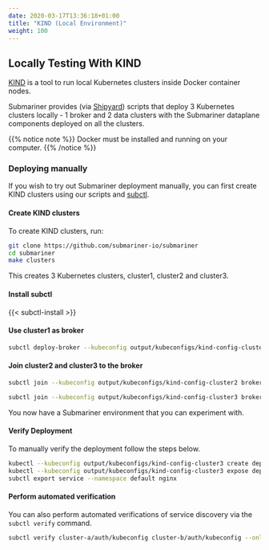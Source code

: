 ```yaml
---
date: 2020-03-17T13:36:18+01:00
title: "KIND (Local Environment)"
weight: 100
---
```


## Locally Testing With KIND

[KIND](https://github.com/kubernetes-sigs/kind) is a tool to run local Kubernetes clusters inside Docker container nodes.

Submariner provides (via [Shipyard](../../contributing/shipyard)) scripts that deploy 3 Kubernetes clusters locally - 1 broker and 2 data clusters with the Submariner dataplane components deployed on all the clusters.

{{% notice note %}}
Docker must be installed and running on your computer.
{{% /notice %}}

### Deploying manually

If you wish to try out Submariner deployment manually, you can first create KIND clusters
using our scripts and [subctl](../../deployment/subctl).

#### Create KIND clusters

To create KIND clusters, run:

```bash
git clone https://github.com/submariner-io/submariner
cd submariner
make clusters
```

This creates 3 Kubernetes clusters, cluster1, cluster2 and cluster3.

#### Install subctl

{{< subctl-install >}}

#### Use cluster1 as broker

```bash
subctl deploy-broker --kubeconfig output/kubeconfigs/kind-config-cluster1 --service-discovery
```

#### Join cluster2 and cluster3 to the broker

```bash
subctl join --kubeconfig output/kubeconfigs/kind-config-cluster2 broker-info.subm --clusterid cluster2 --disable-nat
```

```bash
subctl join --kubeconfig output/kubeconfigs/kind-config-cluster3 broker-info.subm --clusterid cluster3 --disable-nat
```

You now have a Submariner environment that you can experiment with.

#### Verify Deployment
To manually verify the deployment follow the steps below.

```bash
kubectl --kubeconfig output/kubeconfigs/kind-config-cluster3 create deployment nginx --image=nginx
kubectl --kubeconfig output/kubeconfigs/kind-config-cluster3 expose deployment nginx --port=80
subctl export service --namespace default nginx
```

#### Perform automated verification
You can also perform automated verifications of service discovery via the `subctl verify` command.

```bash
subctl verify cluster-a/auth/kubeconfig cluster-b/auth/kubeconfig --only service-discovery,connectivity --verbose
```
